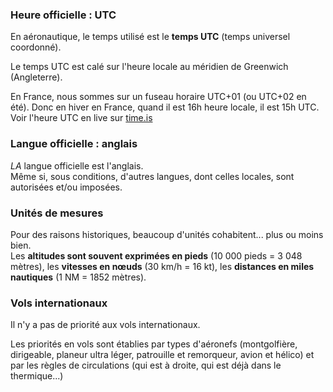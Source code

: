 [comment]: # (S106V)
[comment]: # (Citez deux composantes principales de la réglementation aérienne internationale :)

### Heure officielle : UTC

En aéronautique, le temps utilisé est le **temps UTC** (temps universel coordonné).

Le temps UTC est calé sur l'heure locale au méridien de Greenwich (Angleterre).

En France, nous sommes sur un fuseau horaire UTC+01 (ou UTC+02 en été). Donc en hiver en France, quand il est 16h heure locale, il est 15h UTC.   
Voir l'heure UTC en live sur [time.is](https://time.is/UTC)


### Langue officielle : anglais

*LA* langue officielle est l'anglais.  
Même si, sous conditions, d'autres langues, dont celles locales, sont autorisées et/ou imposées.


### Unités de mesures

Pour des raisons historiques, beaucoup d'unités cohabitent... plus ou moins bien.  
Les **altitudes sont souvent exprimées en pieds** (10 000 pieds = 3 048 mètres), les **vitesses en nœuds** (30 km/h = 16 kt), les **distances en miles nautiques** (1 NM = 1852 mètres).


###  Vols internationaux

Il n'y a pas de priorité aux vols internationaux.  

Les priorités en vols sont établies par types d'aéronefs (montgolfière, dirigeable, planeur ultra léger, patrouille et remorqueur, avion et hélico) et par les règles de circulations (qui est à droite, qui est déjà dans le thermique...)